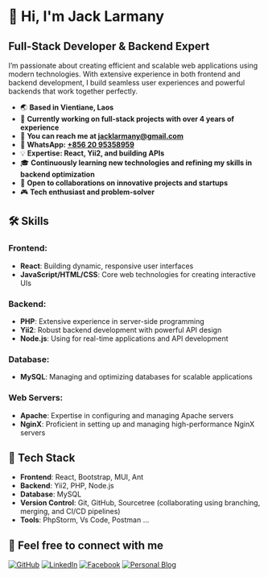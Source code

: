 # 👋 Hi, I'm Jack Larmany

## Full-Stack Developer & Backend Expert

I’m passionate about creating efficient and scalable web applications using modern technologies. With extensive experience in both frontend and backend development, I build seamless user experiences and powerful backends that work together perfectly.

- 🌏 **Based in Vientiane, Laos**
- 🚀 **Currently working on full-stack projects with over 4 years of experience**
- 📧 **You can reach me at [jacklarmany@gmail.com](mailto:jacklarmany@gmail.com)**
- 📱 **WhatsApp: [+856 20 95358959](https://wa.me/8562095358959)**
- 💡 **Expertise: React, Yii2, and building APIs**
- 🎓 **Continuously learning new technologies and refining my skills in backend optimization**
- 🤝 **Open to collaborations on innovative projects and startups**
- 🎮 **Tech enthusiast and problem-solver**

## 🛠 Skills

### Frontend:
- **React**: Building dynamic, responsive user interfaces
- **JavaScript/HTML/CSS**: Core web technologies for creating interactive UIs

### Backend:
- **PHP**: Extensive experience in server-side programming
- **Yii2**: Robust backend development with powerful API design
- **Node.js**: Using for real-time applications and API development

### Database:
- **MySQL**: Managing and optimizing databases for scalable applications

### Web Servers:
- **Apache**: Expertise in configuring and managing Apache servers
- **NginX**: Proficient in setting up and managing high-performance NginX servers

## 🔧 Tech Stack

- **Frontend**: React, Bootstrap, MUI, Ant
- **Backend**: Yii2, PHP, Node.js
- **Database**: MySQL
- **Version Control**: Git, GitHub, Sourcetree (collaborating using branching, merging, and CI/CD pipelines)
- **Tools**: PhpStorm, Vs Code, Postman ...

## 🔗 Feel free to connect with me

[![GitHub](https://img.shields.io/badge/GitHub-jacklarmany-%23181717?style=for-the-badge&logo=github)](https://github.com/jacklarmany)
[![LinkedIn](https://img.shields.io/badge/LinkedIn-Jack_Larmany-blue?style=for-the-badge&logo=linkedin)](https://linkedin.com/in/jacklarmany)
[![Facebook](https://img.shields.io/badge/Facebook-jlarmany-%231877F2?style=for-the-badge&logo=facebook)](https://facebook.com/jlarmany)
[![Personal Blog](https://img.shields.io/badge/Blog-Jack's%20Blog-orange?style=for-the-badge&logo=dev.to)](https://example.com)

